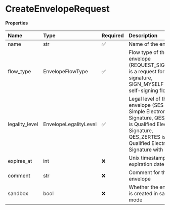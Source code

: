 # CreateEnvelopeRequest

**Properties**

| Name           | Type                  | Required | Description                                                                                                                                                             |
| :------------- | :-------------------- | :------- | :---------------------------------------------------------------------------------------------------------------------------------------------------------------------- |
| name           | str                   | ✅       | Name of the envelope                                                                                                                                                    |
| flow_type      | EnvelopeFlowType      | ✅       | Flow type of the envelope (REQUEST_SIGNATURE is a request for signature, SIGN_MYSELF is a self-signing flow)                                                            |
| legality_level | EnvelopeLegalityLevel | ✅       | Legal level of the envelope (SES is Simple Electronic Signature, QES_EIDAS is Qualified Electronic Signature, QES_ZERTES is Qualified Electronic Signature with Zertes) |
| expires_at     | int                   | ❌       | Unix timestamp of the expiration date                                                                                                                                   |
| comment        | str                   | ❌       | Comment for the envelope                                                                                                                                                |
| sandbox        | bool                  | ❌       | Whether the envelope is created in sandbox mode                                                                                                                         |
